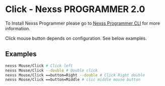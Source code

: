 # Click - Nexss PROGRAMMER 2.0

To Install Nexss Programmer please go to [Nexss Programmer CLI](https://github.com/nexssp/cli#readme) for more information.

Click mouse button depends on configuration. See below examples.

## Examples

```sh
nexss Mouse/Click # Click left
nexss Mouse/Click --double # Double click
nexss Mouse/Click ==button=Right --double # Click Right double
nexss Mouse/Click ==button=Middle # clic middle mouse button
```
